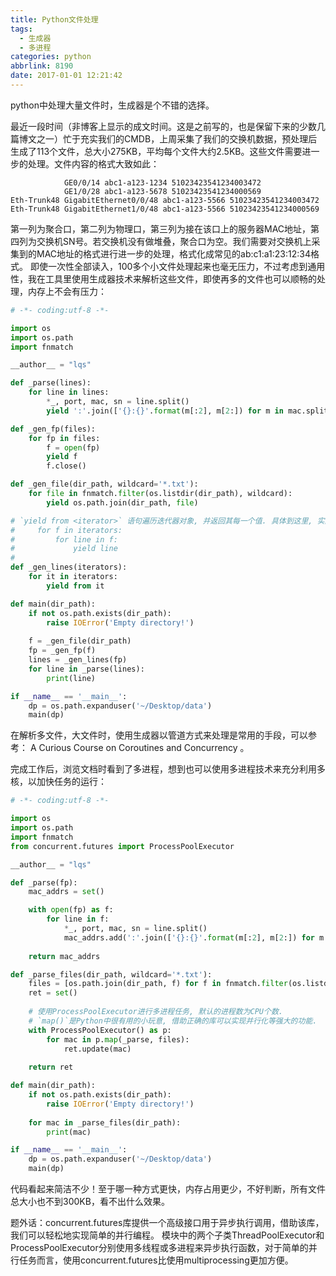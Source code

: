 ```yaml
---
title: Python文件处理
tags:
  - 生成器
  - 多进程
categories: python
abbrlink: 8190
date: 2017-01-01 12:21:42
---
```

python中处理大量文件时，生成器是个不错的选择。
<!-- more -->

最近一段时间（非博客上显示的成文时间。这是之前写的，也是保留下来的少数几篇博文之一）忙于充实我们的CMDB，上周采集了我们的交换机数据，预处理后生成了113个文件，总大小275KB，平均每个文件大约2.5KB。这些文件需要进一步的处理。文件内容的格式大致如此：
```text
            GE0/0/14 abc1-a123-1234 51023423541234003472
            GE1/0/28 abc1-a123-5678 51023423541234000569
Eth-Trunk48 GigabitEthernet0/0/48 abc1-a123-5566 51023423541234003472
Eth-Trunk48 GigabitEthernet1/0/48 abc1-a123-5566 51023423541234000569
```
第一列为聚合口，第二列为物理口，第三列为接在该口上的服务器MAC地址，第四列为交换机SN号。若交换机没有做堆叠，聚合口为空。我们需要对交换机上采集到的MAC地址的格式进行进一步的处理，格式化成常见的ab:c1:a1:23:12:34格式。
即使一次性全部读入，100多个小文件处理起来也毫无压力，不过考虑到通用性，我在工具里使用生成器技术来解析这些文件，即使再多的文件也可以顺畅的处理，内存上不会有压力：
```python
# -*- coding:utf-8 -*-

import os
import os.path
import fnmatch

__author__ = "lqs"

def _parse(lines):
    for line in lines:
        *_, port, mac, sn = line.split()
        yield ':'.join(['{}:{}'.format(m[:2], m[2:]) for m in mac.split('-')])

def _gen_fp(files):
    for fp in files:
        f = open(fp)
        yield f
        f.close()

def _gen_file(dir_path, wildcard='*.txt'):
    for file in fnmatch.filter(os.listdir(dir_path), wildcard):
        yield os.path.join(dir_path, file)

# `yield from <iterator>` 语句遍历迭代器对象, 并返回其每一个值. 具体到这里, 实际上它是在读取文件, 并返回每一行. 功效跟 `for` 循环一样, 但更简洁:
#     for f in iterators:
#         for line in f:
#             yield line
#
def _gen_lines(iterators):
    for it in iterators:
        yield from it

def main(dir_path):
    if not os.path.exists(dir_path):
        raise IOError('Empty directory!')
    
    f = _gen_file(dir_path)
    fp = _gen_fp(f)
    lines = _gen_lines(fp)
    for line in _parse(lines):
        print(line)

if __name__ == '__main__':
    dp = os.path.expanduser('~/Desktop/data')
    main(dp)
```
在解析多文件，大文件时，使用生成器以管道方式来处理是常用的手段，可以参考： A Curious Course on Coroutines and Concurrency 。

完成工作后，浏览文档时看到了多进程，想到也可以使用多进程技术来充分利用多核，以加快任务的运行：
```python
# -*- coding:utf-8 -*-

import os
import os.path
import fnmatch
from concurrent.futures import ProcessPoolExecutor

__author__ = "lqs"

def _parse(fp):
    mac_addrs = set()

    with open(fp) as f:
        for line in f:
            *_, port, mac, sn = line.split()
            mac_addrs.add(':'.join(['{}:{}'.format(m[:2], m[2:]) for m in mac.split('-')]))
    
    return mac_addrs

def _parse_files(dir_path, wildcard='*.txt'):
    files = [os.path.join(dir_path, f) for f in fnmatch.filter(os.listdir(dir_path), wildcard)]
    ret = set()
    
    # 使用ProcessPoolExecutor进行多进程任务, 默认的进程数为CPU个数.
    # `map()`是Python中很有用的小玩意, 借助正确的库可以实现并行化等强大的功能.
    with ProcessPoolExecutor() as p:
        for mac in p.map(_parse, files):
            ret.update(mac)
    
    return ret

def main(dir_path):
    if not os.path.exists(dir_path):
        raise IOError('Empty directory!')
    
    for mac in _parse_files(dir_path):
        print(mac)

if __name__ == '__main__':
    dp = os.path.expanduser('~/Desktop/data')
    main(dp)
```
代码看起来简洁不少！至于哪一种方式更快，内存占用更少，不好判断，所有文件总大小也不到300KB，看不出什么效果。

题外话：concurrent.futures库提供一个高级接口用于异步执行调用，借助该库，我们可以轻松地实现简单的并行编程。
模块中的两个子类ThreadPoolExecutor和ProcessPoolExecutor分别使用多线程或多进程来异步执行函数，对于简单的并行任务而言，使用concurrent.futures比使用multiprocessing更加方便。